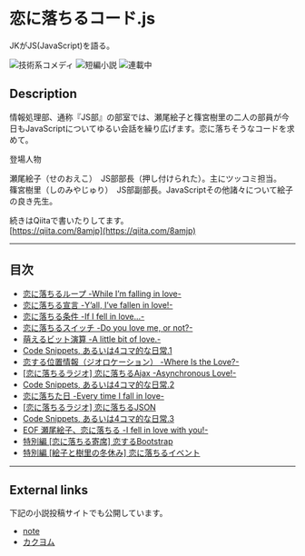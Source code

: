 恋に落ちるコード.js
===================

JKがJS(JavaScript)を語る。

![技術系コメディ](https://img.shields.io/badge/%E3%82%B8%E3%83%A3%E3%83%B3%E3%83%AB-%E6%8A%80%E8%A1%93%E7%B3%BB%E3%82%B3%E3%83%A1%E3%83%87%E3%82%A3-brightgreen.svg)
![短編小説](https://img.shields.io/badge/%E5%BD%A2%E5%BC%8F-%E7%9F%AD%E7%B7%A8%E5%B0%8F%E8%AA%AC-orange.svg)
![連載中](https://img.shields.io/badge/%E5%9F%B7%E7%AD%86%E7%8A%B6%E6%B3%81-%E9%80%A3%E8%BC%89%E4%B8%AD-red.svg)

## Description

情報処理部、通称『JS部』の部室では、瀬尾絵子と篠宮樹里の二人の部員が今日もJavaScriptについてゆるい会話を繰り広げます。恋に落ちそうなコードを求めて。

登場人物

瀬尾絵子（せのおえこ）　JS部部長（押し付けられた）。主にツッコミ担当。  
篠宮樹里（しのみやじゅり）　JS部副部長。JavaScriptその他諸々について絵子の良き先生。

続きはQiitaで書いたりしてます。  
[https://qiita.com/8amjp](https://qiita.com/8amjp)

----
## 目次

* [恋に落ちるループ -While I’m falling in love-](episodes/001.md)
* [恋に落ちる宣言 -Y’all, I’ve fallen in love!-](episodes/002.md)
* [恋に落ちる条件 -If I fell in love...-](episodes/003.md)
* [恋に落ちるスイッチ -Do you love me, or not?-](episodes/004.md)
* [萌えるビット演算 -A little bit of love.-](episodes/005.md)
* [Code Snippets, あるいは4コマ的な日常.1](episodes/006.md)
* [恋する位置情報（ジオロケーション） -Where Is the Love?-](episodes/007.md)
* [[恋に落ちるラジオ] 恋に落ちるAjax -Asynchronous Love!-](episodes/008.md)
* [Code Snippets, あるいは4コマ的な日常.2](episodes/009.md)
* [恋に落ちた日 -Every time I fall in love-](episodes/010.md)
* [[恋に落ちるラジオ] 恋に落ちるJSON](episodes/011.md)
* [Code Snippets, あるいは4コマ的な日常.3](episodes/012.md)
* [EOF 瀬尾絵子、恋に落ちる -I fell in love with you!-](episodes/013.md)
* [特別編 [恋に落ちる寄席] 恋するBootstrap](episodes/014.md)
* [特別編 [絵子と樹里の冬休み] 恋に落ちるイベント](episodes/015.md)

----

## External links

下記の小説投稿サイトでも公開しています。

* [note](https://note.mu/8am/m/m1c26770d4955)
* [カクヨム](https://kakuyomu.jp/works/1177354054881230272)
